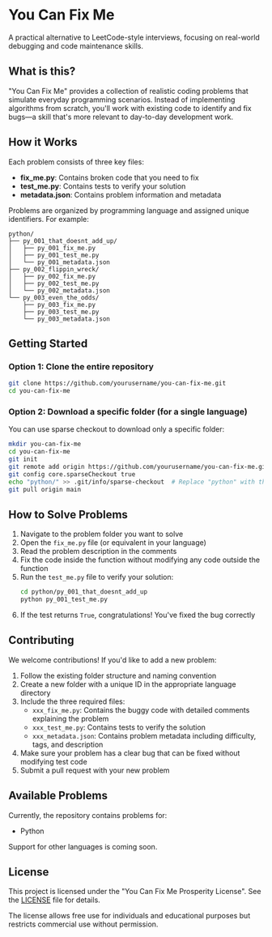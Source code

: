 # You Can Fix Me

A practical alternative to LeetCode-style interviews, focusing on real-world debugging and code maintenance skills.

## What is this?

"You Can Fix Me" provides a collection of realistic coding problems that simulate everyday programming scenarios. Instead of implementing algorithms from scratch, you'll work with existing code to identify and fix bugs—a skill that's more relevant to day-to-day development work.

## How it Works

Each problem consists of three key files:
- **fix_me.py**: Contains broken code that you need to fix
- **test_me.py**: Contains tests to verify your solution
- **metadata.json**: Contains problem information and metadata

Problems are organized by programming language and assigned unique identifiers. For example:
```
python/
├── py_001_that_doesnt_add_up/
│   ├── py_001_fix_me.py
│   ├── py_001_test_me.py
│   └── py_001_metadata.json
├── py_002_flippin_wreck/
│   ├── py_002_fix_me.py
│   ├── py_002_test_me.py
│   └── py_002_metadata.json
└── py_003_even_the_odds/
    ├── py_003_fix_me.py
    ├── py_003_test_me.py
    └── py_003_metadata.json
```

## Getting Started

### Option 1: Clone the entire repository
```bash
git clone https://github.com/yourusername/you-can-fix-me.git
cd you-can-fix-me
```

### Option 2: Download a specific folder (for a single language)
You can use sparse checkout to download only a specific folder:

```bash
mkdir you-can-fix-me
cd you-can-fix-me
git init
git remote add origin https://github.com/yourusername/you-can-fix-me.git
git config core.sparseCheckout true
echo "python/" >> .git/info/sparse-checkout  # Replace "python" with the language you want
git pull origin main
```

## How to Solve Problems

1. Navigate to the problem folder you want to solve
2. Open the `fix_me.py` file (or equivalent in your language)
3. Read the problem description in the comments
4. Fix the code inside the function without modifying any code outside the function
5. Run the `test_me.py` file to verify your solution:
   ```bash
   cd python/py_001_that_doesnt_add_up
   python py_001_test_me.py
   ```
6. If the test returns `True`, congratulations! You've fixed the bug correctly

## Contributing

We welcome contributions! If you'd like to add a new problem:

1. Follow the existing folder structure and naming convention
2. Create a new folder with a unique ID in the appropriate language directory
3. Include the three required files:
   - `xxx_fix_me.py`: Contains the buggy code with detailed comments explaining the problem
   - `xxx_test_me.py`: Contains tests to verify the solution
   - `xxx_metadata.json`: Contains problem metadata including difficulty, tags, and description
4. Make sure your problem has a clear bug that can be fixed without modifying test code
5. Submit a pull request with your new problem

## Available Problems

Currently, the repository contains problems for:
- Python

Support for other languages is coming soon.

## License

This project is licensed under the "You Can Fix Me Prosperity License". See the [LICENSE](./LICENSE) file for details.

The license allows free use for individuals and educational purposes but restricts commercial use without permission.
